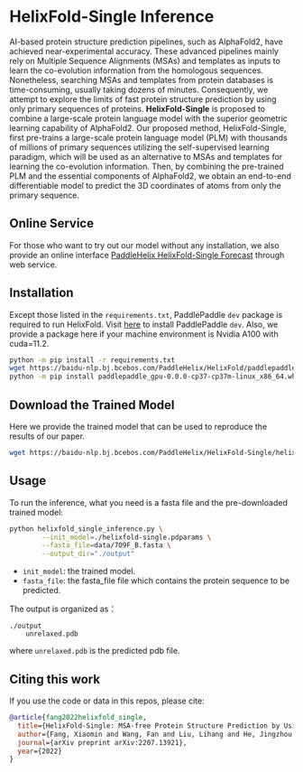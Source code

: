 # HelixFold-Single Inference

AI-based protein structure prediction pipelines, such as AlphaFold2, have achieved near-experimental accuracy. These advanced pipelines mainly rely on Multiple Sequence Alignments (MSAs) and templates as inputs to learn the co-evolution information from the homologous sequences. Nonetheless, searching MSAs and templates from protein databases is time-consuming, usually taking dozens of minutes. Consequently, we attempt to explore the limits of fast protein structure prediction by using only primary sequences of proteins. **HelixFold-Single** is proposed to combine a large-scale protein language model with the superior geometric learning capability of AlphaFold2. Our proposed method, HelixFold-Single, first pre-trains a large-scale protein language model (PLM) with thousands of millions of primary sequences utilizing the self-supervised learning paradigm, which will be used as an alternative to MSAs and templates for learning the co-evolution information. Then, by combining the pre-trained PLM and the essential components of AlphaFold2, we obtain an end-to-end differentiable model to predict the 3D coordinates of atoms from only the primary sequence. 

## Online Service
For those who want to try out our model without any installation, we also provide an online interface [PaddleHelix HelixFold-Single Forecast](https://paddlehelix.baidu.com/app/drug/protein-single/forecast) through web service.

## Installation
Except those listed in the `requirements.txt`, PaddlePaddle `dev` package is required to run HelixFold.
Visit [here](https://www.paddlepaddle.org.cn/install/quick?docurl=/documentation/docs/zh/develop/install/pip/linux-pip.html) to 
install PaddlePaddle `dev`. Also, we provide a package here if your machine environment is Nvidia A100 with
cuda=11.2.

```bash
python -m pip install -r requirements.txt
wget https://baidu-nlp.bj.bcebos.com/PaddleHelix/HelixFold/paddlepaddle_gpu-0.0.0-cp37-cp37m-linux_x86_64.whl
python -m pip install paddlepaddle_gpu-0.0.0-cp37-cp37m-linux_x86_64.whl
```

## Download the Trained Model
Here we provide the trained model that can be used to reproduce the results of our paper.

```bash
wget https://baidu-nlp.bj.bcebos.com/PaddleHelix/HelixFold-Single/helixfold-single.pdparams
```

## Usage
To run the inference, what you need is a fasta file and the pre-downloaded trained model:

```bash
python helixfold_single_inference.py \
        --init_model=./helixfold-single.pdparams \
        --fasta_file=data/7O9F_B.fasta \
        --output_dir="./output" 
```

- `init_model`: the trained model.
- `fasta_file`: the fasta_file file which contains the protein sequence to be predicted.

The output is organized as：

    ./output
        unrelaxed.pdb

where `unrelaxed.pdb` is the predicted pdb file.

## Citing this work

If you use the code or data in this repos, please cite:

```bibtex
@article{fang2022helixfold_single,
  title={HelixFold-Single: MSA-free Protein Structure Prediction by Using Protein Language Model as an Alternative},
  author={Fang, Xiaomin and Wang, Fan and Liu, Lihang and He, Jingzhou and Lin, Dayong and Xiang, Yingfei and Zhang, Xiaonan and Wu, Hua and Li, Hui and Song, Le},
  journal={arXiv preprint arXiv:2207.13921},
  year={2022}
}
```
